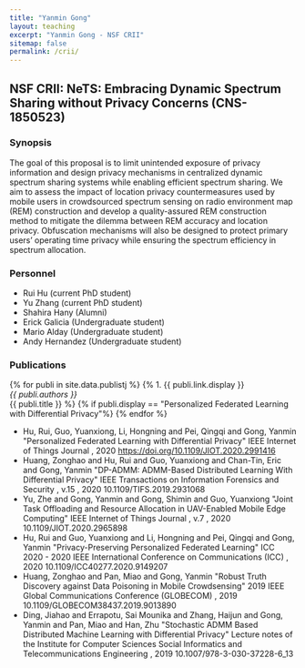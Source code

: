 ```yaml
---
title: "Yanmin Gong" 
layout: teaching
excerpt: "Yanmin Gong - NSF CRII"
sitemap: false
permalink: /crii/
---
```

## NSF CRII: NeTS: Embracing Dynamic Spectrum Sharing without Privacy Concerns (CNS-1850523)

### Synopsis
The goal of this proposal is to limit unintended exposure of privacy information and design privacy mechanisms in centralized dynamic spectrum sharing systems while enabling efficient spectrum sharing. We aim to assess the impact of location privacy countermeasures used by mobile users in crowdsourced spectrum sensing on radio environment map (REM) construction and develop a quality-assured REM construction method to mitigate the dilemma between REM accuracy and location privacy. Obfuscation mechanisms will also be designed to protect primary users’ operating time privacy while ensuring the spectrum efficiency in spectrum allocation.

### Personnel
- Rui Hu (current PhD student)
- Yu Zhang (current PhD student)
- Shahira Hany (Alumni)
- Erick Galicia (Undergraduate student)
- Mario Alday (Undergraduate student)
- Andy Hernandez (Undergraduate student)

### Publications
{% for publi in site.data.publistj %}
{% 1. {{ publi.link.display }} <br />
  <em>{{ publi.authors }} </em><br />{{ publi.title }}
 %}
{% if publi.display == "Personalized Federated Learning with Differential Privacy"%}
{% endfor %}

- Hu, Rui, Guo, Yuanxiong, Li, Hongning and Pei, Qingqi and Gong, Yanmin "Personalized Federated Learning with Differential Privacy" IEEE Internet of Things Journal , 2020 https://doi.org/10.1109/JIOT.2020.2991416 
- Huang, Zonghao and Hu, Rui and Guo, Yuanxiong and Chan-Tin, Eric and Gong, Yanmin "DP-ADMM: ADMM-Based Distributed Learning With Differential Privacy" IEEE Transactions on Information Forensics and Security , v.15 , 2020 10.1109/TIFS.2019.2931068 
- Yu, Zhe and Gong, Yanmin and Gong, Shimin and Guo, Yuanxiong "Joint Task Offloading and Resource Allocation in UAV-Enabled Mobile Edge Computing" IEEE Internet of Things Journal , v.7 , 2020 10.1109/JIOT.2020.2965898 
- Hu, Rui and Guo, Yuanxiong and Li, Hongning and Pei, Qingqi and Gong, Yanmin "Privacy-Preserving Personalized Federated Learning" ICC 2020 - 2020 IEEE International Conference on Communications (ICC) , 2020 10.1109/ICC40277.2020.9149207 
- Huang, Zonghao and Pan, Miao and Gong, Yanmin "Robust Truth Discovery against Data Poisoning in Mobile Crowdsensing" 2019 IEEE Global Communications Conference (GLOBECOM) , 2019 10.1109/GLOBECOM38437.2019.9013890 
- Ding, Jiahao and Errapotu, Sai Mounika and Zhang, Haijun and Gong, Yanmin and Pan, Miao and Han, Zhu "Stochastic ADMM Based Distributed Machine Learning with Differential Privacy" Lecture notes of the Institute for Computer Sciences Social Informatics and Telecommunications Engineering , 2019 10.1007/978-3-030-37228-6_13 
